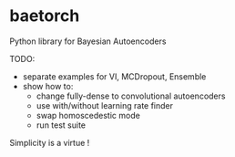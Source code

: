 # baetorch
Python library for Bayesian Autoencoders

TODO:
- separate examples for VI, MCDropout, Ensemble
- show how to:
  - change fully-dense to convolutional autoencoders
  - use with/without learning rate finder
  - swap homoscedestic mode
  - run test suite

Simplicity is a virtue ! 
